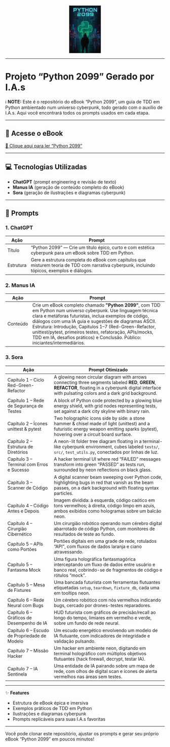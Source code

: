 <p align="center">
    <img width="100" src="/Imagens/Capa - ebook.png">
</p>

---

# Projeto “Python 2099” Gerado por I.A.s

ℹ️ **NOTE:** Este é o repositório do eBook “Python 2099”, um guia de TDD em Python ambientado num universo cyberpunk, todo gerado com o auxílio de I.A.s. Aqui você encontrará todos os prompts usados em cada etapa.

---

## 📕 Acesse o eBook  
[📖 Clique aqui para ler “Python 2099”](#)  

---

## 💻 Tecnologias Utilizadas  
- **ChatGPT** (prompt engineering e revisão de texto)  
- **Manus IA** (geração de conteúdo completo do eBook)  
- **Sora** (geração de ilustrações e diagramas cyberpunk)  

---

## 🧠 Prompts

### 1. ChatGPT  
| Ação      | Prompt                                                                                                                               |
|-----------|---------------------------------------------------------------------------------------------------------------------------------------|
| Título    | “Python 2099” — Crie um título épico, curto e com estética cyberpunk para um eBook sobre TDD em Python.                               |
| Estrutura | Gere a estrutura completa do eBook com capítulos que misturem teoria de TDD com narrativa cyberpunk, incluindo tópicos, exemplos e diálogos. |

### 2. Manus IA  
| Ação      | Prompt                                                                                                                                                                                                                                                                                                                                                                                                                       |
|-----------|-----------------------------------------------------------------------------------------------------------------------------------------------------------------------------------------------------------------------------------------------------------------------------------------------------------------------------------------------------------------------------------------------------------------------------|
| Conteúdo  | Crie um eBook completo chamado **"Python 2099"**, com TDD em Python num universo cyberpunk. Use linguagem técnica clara e metáforas futuristas, inclua exemplos de código, diálogos com uma IA guia e sugestões de diagramas ASCII. Estrutura: Introdução, Capítulos 1–7 (Red-Green-Refactor, unittest/pytest, primeiros testes, refatoração, APIs/mocks, TDD em IA, desafios práticos) e Conclusão. Público: iniciantes/intermediários. |

### 3. Sora  
| Ação                                             | Prompt Otimizado                                                                                                                                                                                                                                                                                                                                                                                                                                                                                                                                                                |
|--------------------------------------------------|-------------------------------------------------------------------------------------------------------------------------------------------------------------------------------------------------------------------------------------------------------------------------------------------------------------------------------------------------------------------------------------------------------------------------------------------------------------------------------------------------------------------------------------------------------------------------------------------------------------------------|
| Capítulo 1 – Ciclo Red-Green-Refactor             | A glowing neon circular diagram with arrows connecting three segments labeled **RED**, **GREEN**, **REFACTOR**, floating in a cyberpunk digital interface with pulsating colors and a dark grid background.                                                                                                                                                                                                                                                                                                                                                                         |
| Capítulo 1 – Rede de Segurança de Testes         | A block of Python code protected by a glowing blue energy shield, with grid nodes representing tests, set against a dark city skyline with binary rain.                                                                                                                                                                                                                                                                                                                                                                                                                            |
| Capítulo 2 – Ícones unittest & pytest             | Two holographic icons side by side: a stone hammer & chisel made of light (unittest) and a futuristic energy weapon emitting sparks (pytest), hovering over a circuit board surface.                                                                                                                                                                                                                                                                                                                                                                                                 |
| Capítulo 2 – Estrutura de Diretórios             | A neon-lit folder tree diagram floating in a terminal-like cyberpunk environment, cubes labeled `tests/`, `src/`, `test_utils.py`, conectados por linhas de luz.                                                                                                                                                                                                                                                                                                                                                                                                                  |
| Capítulo 3 – Terminal com Erros e Sucesso        | A hacker terminal UI where red “FAILED” messages transform into green “PASSED” as tests run, surrounded by neon reflections on black glass.                                                                                                                                                                                                                                                                                                                                                                                                                                       |
| Capítulo 3 – Scanner de Código                   | A digital scanner beam sweeping over Python code, highlighting bugs in red that vanish as the beam passes, on a dark background with floating syntax particles.                                                                                                                                                                                                                                                                                                                                                                                                                  |
| Capítulo 4 – Código Antes e Depois               | Imagem dividida: à esquerda, código caótico em tons vermelhos; à direita, código limpo em azuis, ambos exibidos como hologramas sobre um balcão neon.                                                                                                                                                                                                                                                                                                                                                                                                                            |
| Capítulo 4 – Cirurgião Cibernético               | Um cirurgião robótico operando num cérebro digital abarrotado de código Python, com monitores de resultados de teste ao fundo.                                                                                                                                                                                                                                                                                                                                                                                                                                                |
| Capítulo 5 – APIs como Portões                   | Portões digitais em uma grade de rede, rotulados “API”, com fluxos de dados laranja e ciano atravessando.                                                                                                                                                                                                                                                                                                                                                                                                                                                                      |
| Capítulo 5 – Fantasma Mock                        | Uma figura holográfica fantasmagórica interceptando um fluxo de dados entre usuário e banco real, cobrindo-se de fragmentos de código e rótulos “mock”.                                                                                                                                                                                                                                                                                                                                                                                                                        |
| Capítulo 5 – Mesa de Fixtures                     | Uma bancada futurista com ferramentas flutuantes etiquetadas `setup`, `teardown`, `fixture_db`, cada uma em tooltips neon.                                                                                                                                                                                                                                                                                                                                                                                                                                                      |
| Capítulo 6 – Rede Neural com Bugs                | Um cérebro robótico com nós vermelhos indicando bugs, cercado por drones-testes reparadores.                                                                                                                                                                                                                                                                                                                                                                                                                                                                                  |
| Capítulo 6 – Gráficos de Desempenho de IA         | HUD futurista com gráficos de precisão/recall ao longo do tempo, limiares em vermelho e verde, sobre um fundo de rede neural.                                                                                                                                                                                                                                                                                                                                                                                                                                                   |
| Capítulo 6 – Escudo de Propriedade de Modelo      | Um escudo energético envolvendo um modelo de IA flutuante, com indicadores de integridade e validação pulsando.                                                                                                                                                                                                                                                                                                                                                                                                                                                                 |
| Capítulo 7 – Missão Hacker                        | Um hacker em ambiente neon, digitando em terminal holográfico com múltiplos objetivos flutuantes (hack firewall, decrypt, testar IA).                                                                                                                                                                                                                                                                                                                                                                                                                                             |
| Capítulo 7 – IA Sentinela                         | Uma entidade de IA pairando sobre um mapa de rede, com olhos de digital scan e ícones de alerta vermelhos nas áreas sem testes.                                                                                                                                                                                                                                                                                                                                                                                                                                                 |

---

✨ **Features**  
- Estrutura de eBook épica e imersiva  
- Exemplos práticos de TDD em Python  
- Ilustrações e diagramas cyberpunk  
- Prompts replicáveis para suas I.A.s favoritas  

---

Você pode clonar este repositório, ajustar os prompts e gerar seu próprio eBook “Python 2099” em poucos minutos!  

